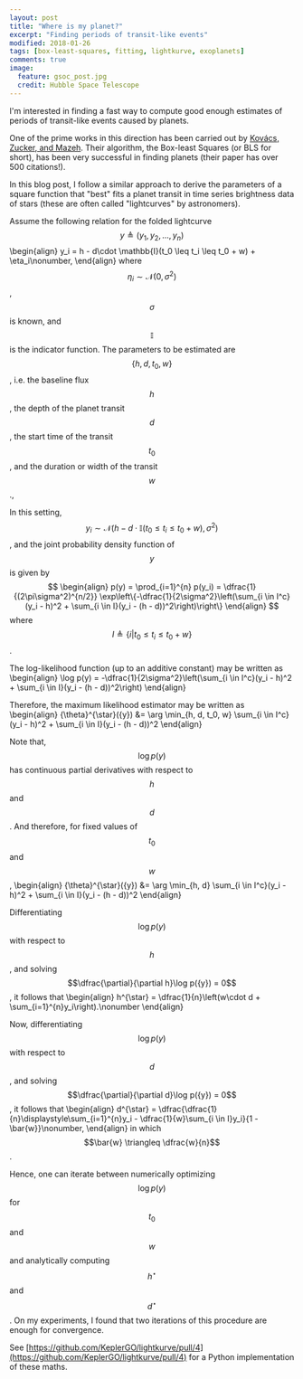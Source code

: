 ```yaml
---
layout: post
title: "Where is my planet?"
excerpt: "Finding periods of transit-like events"
modified: 2018-01-26
tags: [box-least-squares, fitting, lightkurve, exoplanets]
comments: true
image:
  feature: gsoc_post.jpg
  credit: Hubble Space Telescope
---
```


I'm interested in finding a fast way to compute good enough estimates of periods
of transit-like events caused by planets.

One of the prime works in this direction has been carried out by
<a href="https://arxiv.org/abs/astro-ph/0206099">Kovács, Zucker, and Mazeh</a>.
Their algorithm, the Box-least Squares (or BLS for short), has been very
successful in finding planets (their paper has over 500 citations!).

In this blog post, I follow a similar approach to derive the parameters
of a square function that "best" fits a planet transit in time series
brightness data of stars (these are often called "lightcurves" by astronomers).

Assume the following relation for the folded lightcurve $$y \triangleq (y_1, y_2, ..., y_n)$$
\begin{align}
y_i = h - d\cdot \mathbb{I}(t_0 \leq t_i \leq t_0 + w) + \eta_i\nonumber,
\end{align}
where $$\eta_i \sim \mathcal{N}(0, \sigma^2)$$, $$\sigma$$ is known, and $$\mathbb{I}$$
is the indicator function. The parameters to be estimated are $$\left\{h, d, t_0, w\right\}$$,
i.e. the baseline flux $$h$$, the depth of the planet transit $$d$$,
the start time of the transit $$t_0$$, and the duration or width of the transit $$w$$., 

In this setting, $$y_i \sim \mathcal{N}(h - d\cdot \mathbb{I}(t_0 \leq t_i \leq t_0 + w), \sigma^2)$$,
and the joint probability density function of $$y$$ is given by
$$
\begin{align} p(y) = \prod_{i=1}^{n} p(y_i) = \dfrac{1}{(2\pi\sigma^2)^{n/2}} \exp\left\{-\dfrac{1}{2\sigma^2}\left(\sum_{i \in I^c}(y_i - h)^2 + \sum_{i \in I}(y_i - (h - d))^2\right)\right\}
\end{align}
$$
where $$I \triangleq \{i | t_0 \leq t_i \leq t_0 + w\}$$.

The log-likelihood function (up to an additive constant) may be written as
\begin{align}
    \log p(y) = -\dfrac{1}{2\sigma^2}\left(\sum_{i \in I^c}(y_i - h)^2 + \sum_{i \in I}(y_i - (h - d))^2\right)
\end{align}

Therefore, the maximum likelihood estimator may be written as
\begin{align}
    {\theta}^{\star}({y}) &= \arg \min_{h, d, t_0, w} \sum_{i \in I^c}(y_i - h)^2 + \sum_{i \in I}(y_i - (h - d))^2
\end{align}

Note that, $$\log p({y})$$ has continuous partial derivatives with respect to $$h$$ and $$d$$. And
therefore, for fixed values of $$t_0$$ and $$w$$,
\begin{align}
    {\theta}^{\star}({y}) &= \arg \min_{h, d} \sum_{i \in I^c}(y_i - h)^2 + \sum_{i \in I}(y_i - (h - d))^2
\end{align}

Differentiating $$\log p({y})$$ with respect to $$h$$, and solving
$$\dfrac{\partial}{\partial h}\log p({y}) = 0$$, it follows that
\begin{align}
    h^{\star} = \dfrac{1}{n}\left(w\cdot d + \sum_{i=1}^{n}y_i\right).\nonumber
\end{align}

Now, differentiating $$\log p({y})$$ with respect to $$d$$, and solving
$$\dfrac{\partial}{\partial d}\log p({y}) = 0$$, it follows that
\begin{align}
    d^{\star} = \dfrac{\dfrac{1}{n}\displaystyle\sum_{i=1}^{n}y_i - \dfrac{1}{w}\sum_{i \in I}y_i}{1 - \bar{w}}\nonumber,
\end{align}
in which $$\bar{w} \triangleq \dfrac{w}{n}$$.

Hence, one can iterate between numerically optimizing $$\log p({y})$$ for $$t_0$$ and $$w$$
and analytically computing $$h^{\star}$$ and $$d^{\star}$$. On my experiments, I found that two
iterations of this procedure are enough for convergence.

See [https://github.com/KeplerGO/lightkurve/pull/4](https://github.com/KeplerGO/lightkurve/pull/4) for a Python implementation of these maths.
